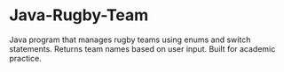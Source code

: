 # Java-Rugby-Team
Java program that manages rugby teams using enums and switch statements. Returns team names based on user input. Built for academic practice.

